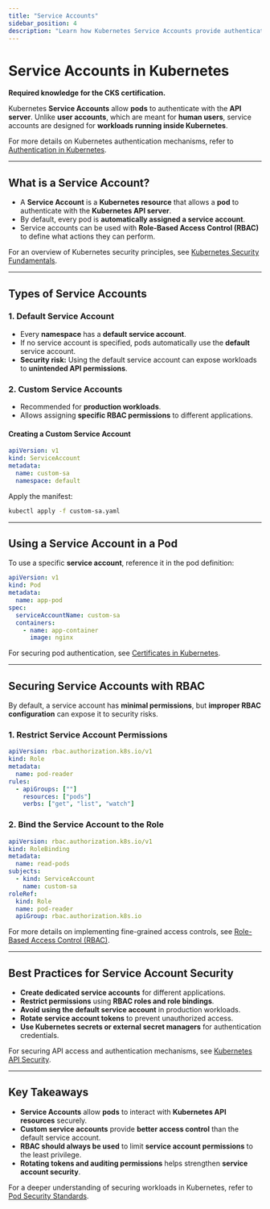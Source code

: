 ```yaml
---
title: "Service Accounts"
sidebar_position: 4
description: "Learn how Kubernetes Service Accounts provide authentication for pods and how to securely configure them using RBAC."
---
```


# Service Accounts in Kubernetes

**Required knowledge for the CKS certification.**

Kubernetes **Service Accounts** allow **pods** to authenticate with the **API server**. Unlike **user accounts**, which are meant for **human users**, service accounts are designed for **workloads running inside Kubernetes**.

For more details on Kubernetes authentication mechanisms, refer to [Authentication in Kubernetes](/docs/fundamentals/k8s_security_primitives/authentication/authentication_methods).

---

## What is a Service Account?

- A **Service Account** is a **Kubernetes resource** that allows a **pod** to authenticate with the **Kubernetes API server**.
- By default, every pod is **automatically assigned a service account**.
- Service accounts can be used with **Role-Based Access Control (RBAC)** to define what actions they can perform.

For an overview of Kubernetes security principles, see [Kubernetes Security Fundamentals](/docs/fundamentals/k8s_security_fundamentals).

---

## Types of Service Accounts

### 1. Default Service Account

- Every **namespace** has a **default service account**.
- If no service account is specified, pods automatically use the **default** service account.
- **Security risk:** Using the default service account can expose workloads to **unintended API permissions**.

### 2. Custom Service Accounts

- Recommended for **production workloads**.
- Allows assigning **specific RBAC permissions** to different applications.

#### Creating a Custom Service Account

```yaml
apiVersion: v1
kind: ServiceAccount
metadata:
  name: custom-sa
  namespace: default
```

Apply the manifest:

```bash
kubectl apply -f custom-sa.yaml
```

---

## Using a Service Account in a Pod

To use a specific **service account**, reference it in the pod definition:

```yaml
apiVersion: v1
kind: Pod
metadata:
  name: app-pod
spec:
  serviceAccountName: custom-sa
  containers:
    - name: app-container
      image: nginx
```

For securing pod authentication, see [Certificates in Kubernetes](/docs/fundamentals/k8s_security_primitives/authentication/certificates).

---

## Securing Service Accounts with RBAC

By default, a service account has **minimal permissions**, but **improper RBAC configuration** can expose it to security risks.

### 1. Restrict Service Account Permissions

```yaml
apiVersion: rbac.authorization.k8s.io/v1
kind: Role
metadata:
  name: pod-reader
rules:
  - apiGroups: [""]
    resources: ["pods"]
    verbs: ["get", "list", "watch"]
```

### 2. Bind the Service Account to the Role

```yaml
apiVersion: rbac.authorization.k8s.io/v1
kind: RoleBinding
metadata:
  name: read-pods
subjects:
  - kind: ServiceAccount
    name: custom-sa
roleRef:
  kind: Role
  name: pod-reader
  apiGroup: rbac.authorization.k8s.io
```

For more details on implementing fine-grained access controls, see [Role-Based Access Control (RBAC)](/docs/fundamentals/k8s_security_primitives/authorization/rbac).

---

## Best Practices for Service Account Security

- **Create dedicated service accounts** for different applications.
- **Restrict permissions** using **RBAC roles and role bindings**.
- **Avoid using the default service account** in production workloads.
- **Rotate service account tokens** to prevent unauthorized access.
- **Use Kubernetes secrets or external secret managers** for authentication credentials.

For securing API access and authentication mechanisms, see [Kubernetes API Security](/docs/fundamentals/k8s_security_primitives/authentication/authentication_methods).

---

## Key Takeaways

- **Service Accounts** allow **pods** to interact with **Kubernetes API resources** securely.
- **Custom service accounts** provide **better access control** than the default service account.
- **RBAC should always be used** to limit **service account permissions** to the least privilege.
- **Rotating tokens and auditing permissions** helps strengthen **service account security**.

For a deeper understanding of securing workloads in Kubernetes, refer to [Pod Security Standards](/docs/best_practices/cluster_setup_and_hardening/pod_security/pod_security_standards).
